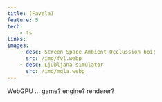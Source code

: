 ```yaml
---
title: (Favela)
feature: 5
tech:
    - ts
links:
images:
    - desc: Screen Space Ambient Occlussion boi!
      src: /img/fvl.webp
    - desc: Ljubljana simulator
      src: /img/mgla.webp
---
```


WebGPU ... game? engine? renderer?
